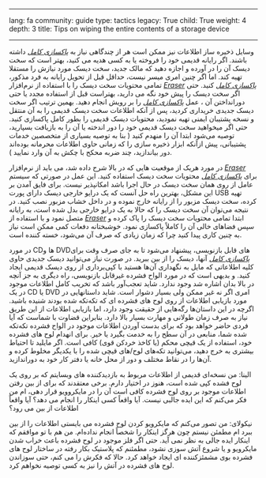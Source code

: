 

---

lang: fa
community: guide
type: tactics
legacy: True
child: True
weight: 4
depth: 3
title: Tips on wiping the entire contents of a storage device

---

وسایل ذخیره ساز اطلاعات نیز ممکن است هر از چندگاهی نیاز به [*پاکسازی کامل*](glossary#Wiping) داشته باشند. اگر رایانه قدیمی خود را فروخته یا به کسی هدیه می کنید، بهتر است که سخت دیسک آن را در آورده و اجازه دهید که مالک جدید، سخت دیسک مورد نیازش را مستقلا تهیه کند. اما اگر چنین امری میسر نیست، حداقل قبل از تحویل رایانه به‌ فرد مذکور، تمامی محتویات سخت دیسک را با استفاده از نرم‌افزار [*Eraser*](glossary#Eraser) [*پاکسازی کامل*](glossary#Wiping) کنید. حتی اگر سخت دیسک را پیش خود نگه می دارید، بهتراست قبل از استفاده مجدد یا حتی دورانداختن آن ، عمل [*پاکسازی کامل*](glossary#Wiping) را بر رویش انجام دهید. بهمین ترتیب اگر سخت دیسک جدیدی خریداری کردید، پس از آنکه اطلاعات سخت دیسک قدیمی را به آن منتقل و نسخه پشتیبان ایمنی تهیه نمودید، محتویات دیسک قدیمی را بطور کامل پاکسازی کنید. حتی اگر میخواهید سخت دیسک قدیمی خود را دور اندخته یا آن را به بازیافت بسپارید، توصیه می‌شود ابتدا آن را منهدم کنید ( بنا به توصیه بسیاری از متخصصین خدمات پشتیبانی، پیش ازآنکه ابزار ذخیره سازی را که زمانی حاوی اطلاعات محرمانه بوده‌اند دور بیاندازید، چند ضربه محکح با چکش به آن وارد نمایید ).

در مورد هریک از موقعیت هایی که در بالا شرح داده شد، می باید از نرم‌افزار [*Eraser*](glossary#Eraser) برای [*پاکسازی کامل*](glossary#Wiping) محتویات سخت دیسک استفاده کنید. این عمل در صورتی که سیستم عامل از روی همان سخت دیسک در حال اجرا باشد امکانپذیر نیست. برای فایق آمدن بر این مشکل، بهترین راه حل آنست که یک درایو خارجی دیسک دارای پورت USB تهیه کرده، سخت دیسک مزبور را از رایانه خارج نموده و در داخل خشاب مزبور نصب کنید. در نتیجه می‌توان آن سخت دیسک را که حالا به یک درایو خارجی بدل شده است، به رایانه متصل نمود و با استفاده از [*Eraser*](glossary#Eraser) ابتدا تمامی محتویات سخت دیسک را پاک کرده و سپس فضاهای خالی آن را کاملاً پاکسازی نمود. خوشبختانه دفعات کمی ممکن است نیاز به چنین کاری پیدا کنید چرا که زمان زیادی که صرف آن می‌شود، خسته کننده است. 

در مورد CDها و DVDهای قابل بازنویسی، پیشنهاد می‌شود تا به جای صرف وقت برای [*پاکسازی کامل*](glossary#Wiping) آنها، دیسک را از بین ببرید. در صورت نیاز می‌توانید دیسک جدیدی حاوی کلیه اطلاعاتی که مایل به نگهداری آن‌ها هستید با کپی‌برداری از روی دیسک قدیمی ایجاد کنید. و بدیهی است که در مورد الواح فشرده غیرقابل بازنویسی، راه دیگری به جز آنچه در بالا بدان اشاره شد وجود ندارد. شاید تعجب‌آور باشد که تخریب کامل اطلاعات موجود در یک CD یا DVD امری اگر نه غیر ممکن ولی بسیار دشوار است. شاید داستانهایی در مورد بازیابی اطلاعات از روی لوح های فشرده ای که تکه‌تکه شده بودند شنیده باشید. اگرچه در این داستان‌ها رگه‌هایی از حقیقت وجود دارد، اما بازیابی اطلاعات از این طریق نیاز به صرف زمان طولانی و مهارت بسیار بالا دارد. بنابراین قضاوت با شماست که آیا فردی حاضر خواهد بود که برای بدست آوردن اطلاعات موجود در الواح فشرده تکه‌تکه شده شما، منابعی در آن سطح را به خدمت بگیرد یا خیر. برای انهدام لوح های فشرده خود، استفاده از یک قیچی محکم (یا کاخذ خردکن قوی) کافی است. اگر مایلید تا احتیاط بیشتری به خرج دهید، می‌توانید تکه‌های لوح/های قیچی شده را با یکدیگر مخلوط کرده و آن‌ها را در نقاط مختلف و دور از محل خانه یا دفتر کار خود به دوراندازید.



<div class="background" markdown="1">
الینا: من نسخه‌ای قدیمی از اطلاعات مربوط به بازدیدکننده های وبسایتم که بر روی یک لوح فشده کپی شده است، هنوز در اختیار دارم. برخی معتقدند که برای از بین رفتن اطلاعات موجود بر روی لوح فشرده کافی است آن را در مایکروویو قرار دهی، ام من فکر می‌کنم که این ایده جالبی نیست. آیا واقعاً کسی اینکار را انجام می دهد؟ آیا واقعاً اطلاعات از بین می رود؟

نیکولای: من تصور می‌کنم که مایکرویو کردن لوح فشرده می بایستی اطلاعات را از بین ببرد ام مطمئن نیستم چون هرگز اینکار را شخصاً انجام نداده‌ام. من هم با تو موافقم که اینکار ایده جالی به نظر نمی آید. حتی اگر فلز موجود در لوح فشرده باعث خراب شدن مایکرویو و یا شروع آتش سوزی نشود، مطمئنم که پلاستیک بکار رفته در ساختار لوح های فشرده بوی مشمئزکننده ای ایجاد خواهد کرد. حالا که فکرش را می کنم، حتی سوزاندن لوح های فشرده در آتش را نیز به کسی توصیه نخواهم کرد.
</div>


